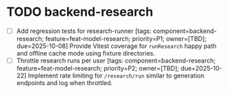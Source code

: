 # TODO backend-research

- [ ] Add regression tests for research-runner [tags: component=backend-research; feature=feat-model-research; priority=P1; owner=[TBD]; due=2025-10-08]
  Provide Vitest coverage for `runResearch` happy path and offline cache mode using fixture directories.
- [ ] Throttle research runs per user [tags: component=backend-research; feature=feat-model-research; priority=P2; owner=[TBD]; due=2025-10-22]
  Implement rate limiting for `/research/run` similar to generation endpoints and log when throttled.
